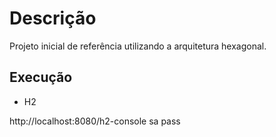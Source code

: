 
# Descrição

Projeto inicial de referência utilizando a arquitetura hexagonal.


## Execução

- H2 

http://localhost:8080/h2-console 
sa
pass	
